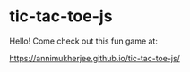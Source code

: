 # tic-tac-toe-js
Hello!
Come check out this fun game at:

https://annimukherjee.github.io/tic-tac-toe-js/
